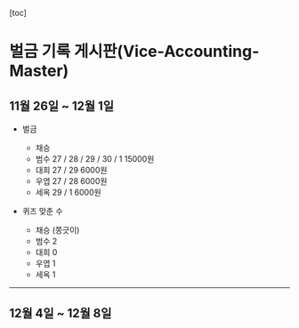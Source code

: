[toc]
# 벌금 기록 게시판(Vice-Accounting-Master)

## 11월 26일 ~ 12월 1일

+ 벌금
  + 채승	
  + 범수	27 / 28 / 29 / 30 / 1	15000원
  + 대희	27 / 29 		6000원
  + 우엽	27 / 28			6000원
  + 세옥	29 / 1	 		6000원

+ 퀴즈 맞춘 수
  + 채승	(쫑긋이)
  + 범수	2 
  + 대희	0
  + 우엽	1
  + 세옥	1
- - -
## 12월 4일 ~ 12월 8일
